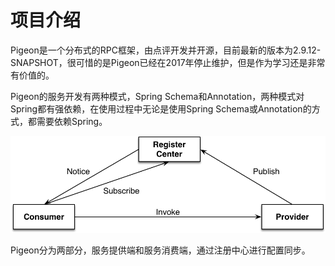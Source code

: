 # 项目介绍

Pigeon是一个分布式的RPC框架，由点评开发并开源，目前最新的版本为2.9.12-SNAPSHOT，很可惜的是Pigeon已经在2017年停止维护，但是作为学习还是非常有价值的。

Pigeon的服务开发有两种模式，Spring Schema和Annotation，两种模式对Spring都有强依赖，在使用过程中无论是使用Spring Schema或Annotation的方式，都需要依赖Spring。

![](/assets/SimpleArch.png)

Pigeon分为两部分，服务提供端和服务消费端，通过注册中心进行配置同步。

